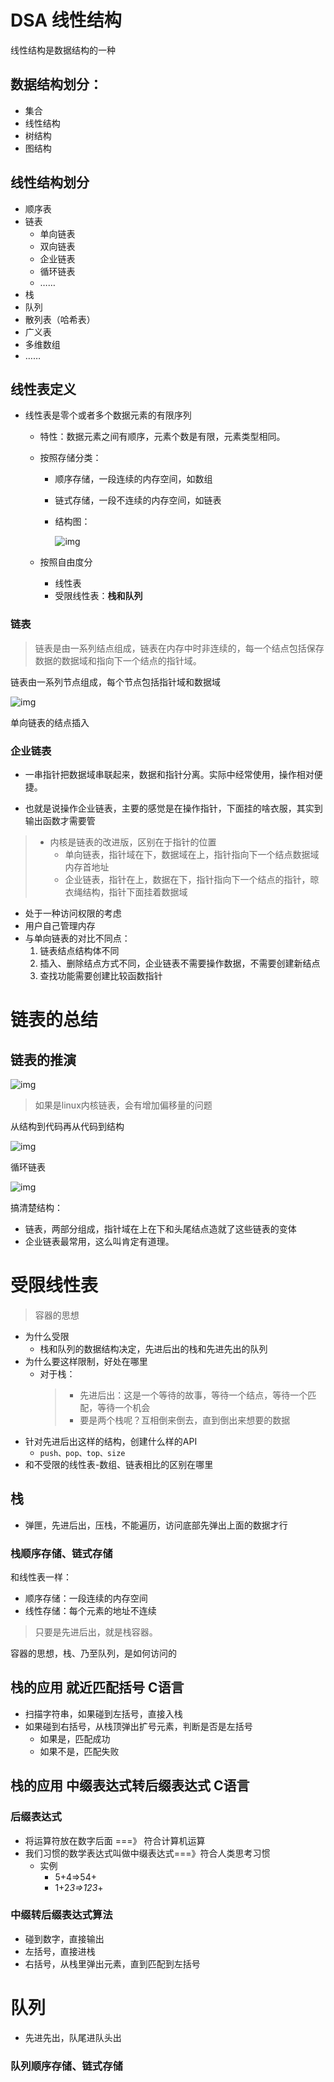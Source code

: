 # DSA 线性结构



线性结构是数据结构的一种

## 数据结构划分：
- 集合
- 线性结构
- 树结构
- 图结构

## 线性结构划分

- 顺序表
- 链表
  - 单向链表
  - 双向链表
  - 企业链表
  - 循环链表
  - ……
- 栈
- 队列
- 散列表（哈希表）
- 广义表
- 多维数组
- ……

## 线性表定义
- 线性表是零个或者多个数据元素的有限序列  
	- 特性：数据元素之间有顺序，元素个数是有限，元素类型相同。  
	- 按照存储分类：  
		- 顺序存储，一段连续的内存空间，如数组  
		- 链式存储，一段不连续的内存空间，如链表
		- 结构图：
  
    		 ![img](./DSA-1%20%E7%BA%BF%E6%80%A7%E7%BB%93%E6%9E%84/DSA-1-1-%E5%8A%A8%E6%80%81%E6%95%B0%E7%BB%84%E6%A1%86%E6%9E%B6%E6%90%AD%E5%BB%BA/%E9%A1%BA%E5%BA%8F%E9%93%BE%E5%BC%8F.jpg)
  
	- 按照自由度分  
		- 线性表
		- 受限线性表：**栈和队列**  






### 链表

> 链表是由一系列结点组成，链表在内存中时非连续的，每一个结点包括保存数据的数据域和指向下一个结点的指针域。

链表由一系列节点组成，每个节点包括指针域和数据域



![img](./DSA-1%20%E7%BA%BF%E6%80%A7%E7%BB%93%E6%9E%84/DSA-1-2-1%20%E5%8D%95%E5%90%91%E9%93%BE%E8%A1%A8/DSA-1-2.png)

单向链表的结点插入

### 企业链表
- 一串指针把数据域串联起来，数据和指针分离。实际中经常使用，操作相对便捷。

- 也就是说操作企业链表，主要的感觉是在操作指针，下面挂的啥衣服，其实到输出函数才需要管

> - 内核是链表的改进版，区别在于指针的位置
>   - 单向链表，指针域在下，数据域在上，指针指向下一个结点数据域内存首地址
>   - 企业链表，指针在上，数据在下，指针指向下一个结点的指针，晾衣绳结构，指针下面挂着数据域
- 处于一种访问权限的考虑
- 用户自己管理内存
- 与单向链表的对比不同点：
    1. 链表结点结构体不同
    2. 插入、删除结点方式不同，企业链表不需要操作数据，不需要创建新结点
    3. 查找功能需要创建比较函数指针









# 链表的总结

## 链表的推演

![img](./DSA-1%20%E7%BA%BF%E6%80%A7%E7%BB%93%E6%9E%84/DSA-1-2-2%20%E4%BC%81%E4%B8%9A%E9%93%BE%E8%A1%A8/linklist.png)



> 如果是linux内核链表，会有增加偏移量的问题

从结构到代码再从代码到结构




![img](./DSA-1%20%E7%BA%BF%E6%80%A7%E7%BB%93%E6%9E%84/DSA-1-2-2%20%E4%BC%81%E4%B8%9A%E9%93%BE%E8%A1%A8/Person%E5%92%8CLinkNode.png)

循环链表

![img](./DSA-1%20%E7%BA%BF%E6%80%A7%E7%BB%93%E6%9E%84/DSA-1-2-3%20%E5%BE%AA%E7%8E%AF%E9%93%BE%E8%A1%A8/DSA-1-4-%E5%BE%AA%E7%8E%AF%E9%93%BE%E8%A1%A8.png)



搞清楚结构：

- 链表，两部分组成，指针域在上在下和头尾结点造就了这些链表的变体
- 企业链表最常用，这么叫肯定有道理。
# 受限线性表
> 容器的思想

- 为什么受限
  - 栈和队列的数据结构决定，先进后出的栈和先进先出的队列
- 为什么要这样限制，好处在哪里
  - 对于栈：
    > - 先进后出：这是一个等待的故事，等待一个结点，等待一个匹配，等待一个机会
    > - 要是两个栈呢？互相倒来倒去，直到倒出来想要的数据
- 针对先进后出这样的结构，创建什么样的API
  - `push、pop、top、size`
- 和不受限的线性表-数组、链表相比的区别在哪里

## 栈

- 弹匣，先进后出，压栈，不能遍历，访问底部先弹出上面的数据才行

### 栈顺序存储、链式存储

和线性表一样：
- 顺序存储：一段连续的内存空间
- 线性存储：每个元素的地址不连续

> 只要是先进后出，就是栈容器。

容器的思想，栈、乃至队列，是如何访问的









## 栈的应用 就近匹配括号 C语言

- 扫描字符串，如果碰到左括号，直接入栈
- 如果碰到右括号，从栈顶弹出扩号元素，判断是否是左括号
  - 如果是，匹配成功
  - 如果不是，匹配失败









## 栈的应用 中缀表达式转后缀表达式 C语言











### 后缀表达式 

- 将运算符放在数字后面 ===》 符合计算机运算
- 我们习惯的数学表达式叫做中缀表达式===》符合人类思考习惯
  - 实例
    - 5+4=>54+
    - 1+2*3=>123*+

### 中缀转后缀表达式算法

- 碰到数字，直接输出
- 左括号，直接进栈
- 右括号，从栈里弹出元素，直到匹配到左括号













# 队列

- 先进先出，队尾进队头出

### 队列顺序存储、链式存储




















